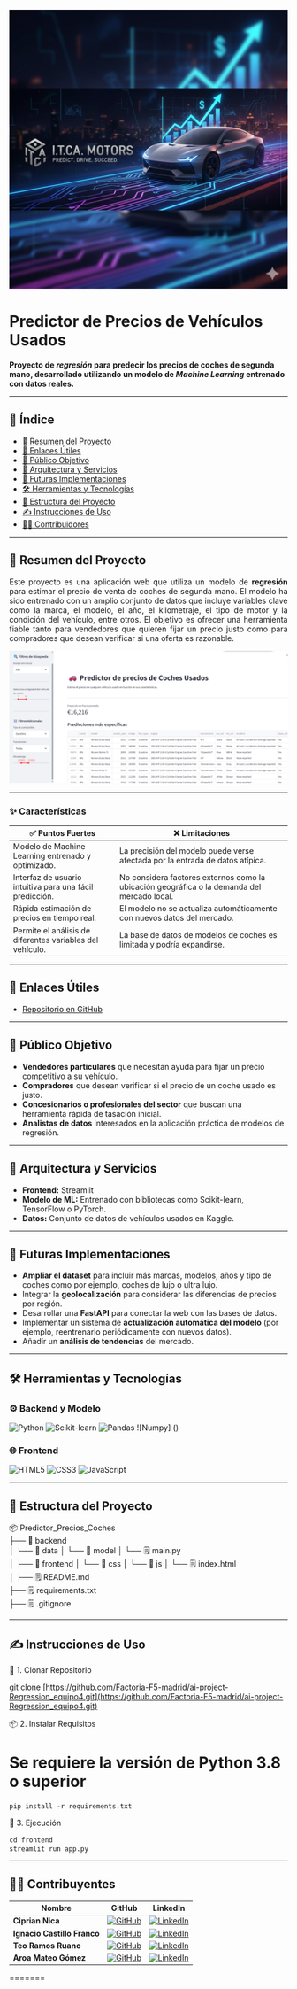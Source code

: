 ![Banner Predictor de Precios](images/Banner.png)

# Predictor de Precios de Vehículos Usados

**Proyecto de _regresión_ para predecir los precios de coches de segunda mano, desarrollado utilizando un modelo de _Machine Learning_ entrenado con datos reales.**

---

## 🧭 Índice


- [📌 Resumen del Proyecto](#-resumen-del-proyecto)  
- [📎 Enlaces Útiles](#-enlaces-útiles)  
- [🎯 Público Objetivo](#-público-objetivo)  
- [🧠 Arquitectura y Servicios](#-arquitectura-y-servicios)  
- [🚀 Futuras Implementaciones](#-futuras-implementaciones)  
- [🛠️ Herramientas y Tecnologías](#-herramientas-y-tecnologías)  
- [📁 Estructura del Proyecto](#-estructura-del-proyecto)  
- [✍️ Instrucciones de Uso](#-instrucciones-de-uso)  
- [👩‍💻 Contribuidores](#-contribuidores)   

---

## 📌 Resumen del Proyecto 

<p align="justify">  
Este proyecto es una aplicación web que utiliza un modelo de <strong>regresión</strong> para estimar el precio de venta de coches de segunda mano. El modelo ha sido entrenado con un amplio conjunto de datos que incluye variables clave como la marca, el modelo, el año, el kilometraje, el tipo de motor y la condición del vehículo, entre otros. El objetivo es ofrecer una herramienta fiable tanto para vendedores que quieren fijar un precio justo como para compradores que desean verificar si una oferta es razonable.
</p>  

![screenshot](images/screenshot.png)

---

### ✨ Características  

| ✅ Puntos Fuertes | ❌ Limitaciones |
|----------------------------------------------------------|-----------------------------------------------------------------------|
| Modelo de Machine Learning entrenado y optimizado.       | La precisión del modelo puede verse afectada por la entrada de datos atípica. |
| Interfaz de usuario intuitiva para una fácil predicción. | No considera factores externos como la ubicación geográfica o la demanda del mercado local. |
| Rápida estimación de precios en tiempo real.             | El modelo no se actualiza automáticamente con nuevos datos del mercado. |
| Permite el análisis de diferentes variables del vehículo.| La base de datos de modelos de coches es limitada y podría expandirse. |

---

## 📎 Enlaces Útiles

- [Repositorio en GitHub](https://github.com/Factoria-F5-madrid/ai-project-Regression_equipo4) 
---

## 🎯 Público Objetivo  

- **Vendedores particulares** que necesitan ayuda para fijar un precio competitivo a su vehículo.  
- **Compradores** que desean verificar si el precio de un coche usado es justo.  
- **Concesionarios o profesionales del sector** que buscan una herramienta rápida de tasación inicial.  
- **Analistas de datos** interesados en la aplicación práctica de modelos de regresión.  

---

## 🧠 Arquitectura y Servicios 

<p align="center">
  <alt="Diagrama de Arquitectura" width="700px"/>
</p>

- **Frontend:** Streamlit  
- **Modelo de ML:** Entrenado con bibliotecas como Scikit-learn, TensorFlow o PyTorch.  
- **Datos:** Conjunto de datos de vehículos usados en Kaggle.

---

## 🚀 Futuras Implementaciones 

- **Ampliar el dataset** para incluir más marcas, modelos, años y tipo de coches como por ejemplo, coches de lujo o ultra lujo.  
- Integrar la **geolocalización** para considerar las diferencias de precios por región.  
- Desarrollar una **FastAPI** para conectar la web con las bases de datos. 
- Implementar un sistema de **actualización automática del modelo** (por ejemplo, reentrenarlo periódicamente con nuevos datos).  
- Añadir un **análisis de tendencias** del mercado.  

---

## 🛠️ Herramientas y Tecnologías  

### ⚙️ Backend y Modelo  

![Python](https://img.shields.io/badge/-Python-a50050?logo=python&logoColor=white)
![Scikit-learn](https://img.shields.io/badge/-Scikit--learn-a50050?logo=scikit-learn&logoColor=white)
![Pandas](https://img.shields.io/badge/-Pandas-a50050?logo=pandas&logoColor=white)
![Numpy] ()


### 🌐 Frontend  

![HTML5](https://img.shields.io/badge/-HTML5-a50050?logo=html5&logoColor=white)
![CSS3](https://img.shields.io/badge/-CSS3-a50050?logo=css3&logoColor=white)
![JavaScript](https://img.shields.io/badge/-JavaScript-a50050?logo=javascript&logoColor=white)

---

## 📁 Estructura del Proyecto

📦 Predictor\_Precios\_Coches  
├── 📁 backend  
│   └── 📁 data
│   └── 📁 model
│   └── 🗒️ main.py  
│
├── 📁 frontend
│   └── 📁 css
│   └── 📁 js
│   └── 🗒️ index.html  
│
├── 🗒️ README.md  
├── 🗒️ requirements.txt  
├── 🗒️ .gitignore

---

## ✍️ Instrucciones de Uso

🧪 1. Clonar Repositorio 

git clone [https://github.com/Factoria-F5-madrid/ai-project-Regression_equipo4.git](https://github.com/Factoria-F5-madrid/ai-project-Regression_equipo4.git)

📦 2. Instalar Requisitos

# Se requiere la versión de Python 3.8 o superior

```
pip install -r requirements.txt
```

🚀 3. Ejecución

```
cd frontend
streamlit run app.py
```

---
## 👩‍💻 Contribuyentes

| Nombre                  | GitHub                                                                                                                     | LinkedIn                                                                                                                                             |
|-----------------------|----------------------------------------------------------------------------------------------------------------------------|------------------------------------------------------------------------------------------------------------------------------------------------------|
| **Ciprian Nica** | [![GitHub](https://img.shields.io/badge/GitHub-a50050?logo=github&logoColor=white)](https://github.com/CiprianNica)         | [![LinkedIn](https://img.shields.io/badge/LinkedIn-0A66C2?logo=linkedin&logoColor=black)](https://www.linkedin.com/in/ciprian-nica/)                   |
| **Ignacio Castillo Franco** | [![GitHub](https://img.shields.io/badge/GitHub-a50050?logo=github&logoColor=white)](https://github.com/IgnacioCastilloFranco)         | [![LinkedIn](https://img.shields.io/badge/LinkedIn-0A66C2?logo=linkedin&logoColor=white)](https://www.linkedin.com/in/ignacio-castillo-franco/)                   |
| **Teo Ramos Ruano** | [![GitHub](https://img.shields.io/badge/GitHub-a50050?logo=github&logoColor=white)](https://github.com/Argendion)         | [![LinkedIn](https://img.shields.io/badge/LinkedIn-0A66C2?logo=linkedin&logoColor=white)](https://www.linkedin.com/in/teo-ramos-ruano/)                   |
| **Aroa Mateo Gómez** | [![GitHub](https://img.shields.io/badge/GitHub-a50050?logo=github&logoColor=white)](https://github.com/Arowi95)         | [![LinkedIn](https://img.shields.io/badge/LinkedIn-0A66C2?logo=linkedin&logoColor=white)](https://www.linkedin.com/in/aroamateogomez/)                   |
=======
